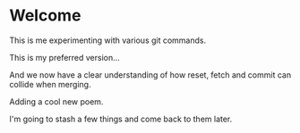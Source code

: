 # Welcome

This is me experimenting with various git commands.

This is my preferred version...

And we now have a clear understanding of how reset, fetch and commit can collide when merging.

Adding a cool new poem.

I'm going to stash a few things and come back to them later.
